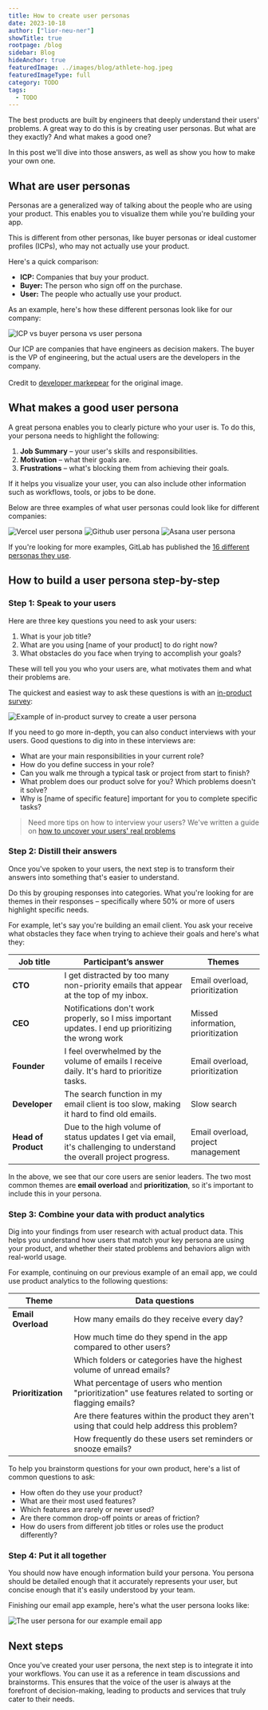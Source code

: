 ```yaml
---
title: How to create user personas
date: 2023-10-18
author: ["lior-neu-ner"]
showTitle: true
rootpage: /blog
sidebar: Blog
hideAnchor: true
featuredImage: ../images/blog/athlete-hog.jpeg
featuredImageType: full
category: TODO
tags: 
  - TODO
---
```


The best products are built by engineers that deeply understand their users' problems. A great way to do this is by creating user personas. But what are they exactly? And what makes a good one?

In this post we'll dive into those answers, as well as show you how to make your own one.

## What are user personas

Personas are a generalized way of talking about the people who are using your product. This enables you to visualize them while you're building your app.

This is different from other personas, like buyer personas or ideal customer profiles (ICPs), who may not actually use your product. 

Here's a quick comparison:

- **ICP:** Companies that buy your product.
- **Buyer:** The person who sign off on the purchase.
- **User:** The people who actually use your product. 

As an example, here's how these different personas look like for our company:

![ICP vs buyer persona vs user persona](../images/blog/how-to-create-personas/icp-vs-user-vs-buyer.png)
<Caption>Our ICP are companies that have engineers as decision makers. The buyer is the VP of engineering, but the actual users are the developers in the company.
<br/><br/>
Credit to <a href="https://www.developermarkepear.com/blog/developer-personas">developer markepear</a> for the original image.</Caption>

## What makes a good user persona

A great persona enables you to clearly picture who your user is. To do this, your persona needs to highlight the following:

1. **Job Summary** – your user's skills and responsibilities. 
2. **Motivation** – what their goals are.
3. **Frustrations** – what's blocking them from achieving their goals.

If it helps you visualize your user, you can also include other information such as workflows, tools, or jobs to be done.

Below are three examples of what user personas could look like for different companies:

![Vercel user persona](../images/blog/how-to-create-personas/vercel.png)
![Github user persona](../images/blog/how-to-create-personas/github.png)
![Asana user persona](../images/blog/how-to-create-personas/asana.png)

If you're looking for more examples, GitLab has published the [16 different personas they use](https://about.gitlab.com/handbook/product/personas/).

## How to build a user persona step-by-step

### Step 1: Speak to your users

Here are three key questions you need to ask your users:

1. What is your job title?
2. What are you using [name of your product] to do right now?
3. What obstacles do you face when trying to accomplish your goals?

These will tell you you who your users are, what motivates them and what their problems are.

The quickest and easiest way to ask these questions is with an [in-product survey](/surveys):

![Example of in-product survey to create a user persona](../images/blog/how-to-create-personas/survey-example.png)

If you need to go more in-depth, you can also conduct interviews with your users. Good questions to dig into in these interviews are:

- What are your main responsibilities in your current role?
- How do you define success in your role?
- Can you walk me through a typical task or project from start to finish?
- What problem does our product solve for you? Which problems doesn't it solve?
- Why is [name of specific feature] important for you to complete specific tasks?

> Need more tips on how to interview your users? We've written a guide on [how to uncover your users' real problems](https://newsletter.posthog.com/p/how-to-uncover-your-users-real-problems)

### Step 2: Distill their answers

Once you've spoken to your users, the next step is to transform their answers into something that's easier to understand. 

Do this by grouping responses into categories. What you're looking for are themes in their responses – specifically where 50% or more of users highlight specific needs.

For example, let's say you're building an email client. You ask your receive what obstacles they face when trying to achieve their goals and here's what they:


| Job title | Participant’s answer | Themes |
|--------------------------------------------------------------------|-----------------------------------------------------------------------------------------------------------------------|---------------------|
| **CTO** | I get distracted by too many non-priority emails that appear at the top of my inbox. | Email overload, prioritization |
| **CEO** | Notifications don't work properly, so I miss important updates. I end up prioritizing the wrong work | Missed information, prioritization |
| **Founder** | I feel overwhelmed by the volume of emails I receive daily. It's hard to prioritize tasks. | Email overload, prioritization |
| **Developer** | The search function in my email client is too slow, making it hard to find old emails. | Slow search |
| **Head of Product** | Due to the high volume of status updates I get via email, it's challenging to understand the overall project progress. | Email overload, project management |


In the above, we see that our core users are senior leaders. The two most common themes are **email overload** and **prioritization**, so it's important to include this in your persona.

### Step 3: Combine your data with product analytics

Dig into your findings from user research with actual product data. This helps you understand how users that match your key persona are using your product, and whether their stated problems and behaviors align with real-world usage.

For example, continuing on our previous example of an email app, we could use product analytics to the following questions:

| Theme               | Data questions    |
|--------------------------------|----------------------------------------------------------------------------------------------------|
| **Email Overload**             | How many emails do they receive every day?                                                          |
|                                | How much time do they spend in the app compared to other users?                                    |
|                                | Which folders or categories have the highest volume of unread emails?                              |
| **Prioritization**             | What percentage of users who mention "prioritization" use features related to sorting or flagging emails? |
|                                | Are there features within the product they aren't using that could help address this problem?      |
|                                | How frequently do these users set reminders or snooze emails?                                      |

To help you brainstorm questions for your own product, here's a list of common questions to ask:

- How often do they use your product?
- What are their most used features?
- Which features are rarely or never used?
- Are there common drop-off points or areas of friction?
- How do users from different job titles or roles use the product differently?

### Step 4: Put it all together

You should now have enough information build your persona. You persona should be detailed enough that it accurately represents your user, but concise enough that it's easily understood by your team.

Finishing our email app example, here's what the user persona looks like:

![The user persona for our example email app](../images/blog/how-to-create-personas/email-app-persona.png)

## Next steps

Once you've created your user persona, the next step is to integrate it into your workflows. You can use it as a reference in team discussions and brainstorms. This ensures that the voice of the user is always at the forefront of decision-making, leading to products and services that truly cater to their needs.
